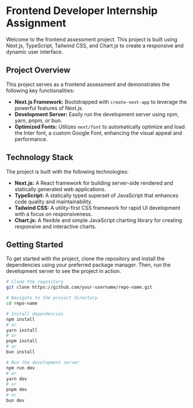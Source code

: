 # Frontend Developer Internship Assignment

Welcome to the frontend assessment project. This project is built using Next.js, TypeScript, Tailwind CSS, and Chart.js to create a responsive and dynamic user interface.

## Project Overview

This project serves as a frontend assessment and demonstrates the following key functionalities:

- **Next.js Framework:** Bootstrapped with `create-next-app` to leverage the powerful features of Next.js.
- **Development Server:** Easily run the development server using npm, yarn, pnpm, or bun.
- **Optimized Fonts:** Utilizes `next/font` to automatically optimize and load the Inter font, a custom Google Font, enhancing the visual appeal and performance.

## Technology Stack

The project is built with the following technologies:

- **Next.js:** A React framework for building server-side rendered and statically generated web applications.
- **TypeScript:** A statically typed superset of JavaScript that enhances code quality and maintainability.
- **Tailwind CSS:** A utility-first CSS framework for rapid UI development with a focus on responsiveness.
- **Chart.js:** A flexible and simple JavaScript charting library for creating responsive and interactive charts.

## Getting Started

To get started with the project, clone the repository and install the dependencies using your preferred package manager. Then, run the development server to see the project in action.

```bash
# Clone the repository
git clone https://github.com/your-username/repo-name.git

# Navigate to the project directory
cd repo-name

# Install dependencies
npm install
# or
yarn install
# or
pnpm install
# or
bun install

# Run the development server
npm run dev
# or
yarn dev
# or
pnpm dev
# or
bun dev
